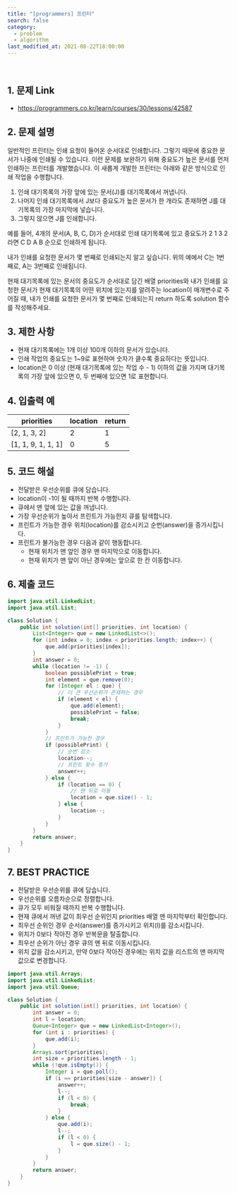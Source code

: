 ```yaml
---
title: "[programmers] 프린터"
search: false
category:
  - problem
  - algorithm
last_modified_at: 2021-08-22T18:00:00
---
```


<br>

## 1. 문제 Link
- <https://programmers.co.kr/learn/courses/30/lessons/42587>

## 2. 문제 설명
일반적인 프린터는 인쇄 요청이 들어온 순서대로 인쇄합니다. 
그렇기 때문에 중요한 문서가 나중에 인쇄될 수 있습니다. 
이런 문제를 보완하기 위해 중요도가 높은 문서를 먼저 인쇄하는 프린터를 개발했습니다. 
이 새롭게 개발한 프린터는 아래와 같은 방식으로 인쇄 작업을 수행합니다.

1. 인쇄 대기목록의 가장 앞에 있는 문서(J)를 대기목록에서 꺼냅니다.
2. 나머지 인쇄 대기목록에서 J보다 중요도가 높은 문서가 한 개라도 존재하면 J를 대기목록의 가장 마지막에 넣습니다.
3. 그렇지 않으면 J를 인쇄합니다.

예를 들어, 4개의 문서(A, B, C, D)가 순서대로 인쇄 대기목록에 있고 중요도가 2 1 3 2 라면 C D A B 순으로 인쇄하게 됩니다.

내가 인쇄를 요청한 문서가 몇 번째로 인쇄되는지 알고 싶습니다. 위의 예에서 C는 1번째로, A는 3번째로 인쇄됩니다.

현재 대기목록에 있는 문서의 중요도가 순서대로 담긴 배열 priorities와 
내가 인쇄를 요청한 문서가 현재 대기목록의 어떤 위치에 있는지를 알려주는 location이 매개변수로 주어질 때, 
내가 인쇄를 요청한 문서가 몇 번째로 인쇄되는지 return 하도록 solution 함수를 작성해주세요.

## 3. 제한 사항
- 현재 대기목록에는 1개 이상 100개 이하의 문서가 있습니다.
- 인쇄 작업의 중요도는 1~9로 표현하며 숫자가 클수록 중요하다는 뜻입니다.
- location은 0 이상 (현재 대기목록에 있는 작업 수 - 1) 이하의 값을 가지며 대기목록의 가장 앞에 있으면 0, 두 번째에 있으면 1로 표현합니다.

## 4. 입출력 예

| priorities | location | return |
|---|---|---|
| [2, 1, 3, 2] | 2 | 1 |
| [1, 1, 9, 1, 1, 1] | 0 | 5 |

## 5. 코드 해설
- 전달받은 우선순위를 큐에 담습니다.
- location이 -1이 될 때까지 반복 수행합니다.
- 큐에서 맨 앞에 있는 값을 꺼냅니다.
- 가장 우선순위가 높아서 프린트가 가능한지 큐를 탐색합니다.
- 프린트가 가능한 경우 위치(location)를 감소시키고 순번(answer)을 증가시킵니다. 
- 프린트가 불가능한 경우 다음과 같이 행동합니다.
    - 현재 위치가 맨 앞인 경우 맨 마지막으로 이동합니다.
    - 현재 위치가 맨 앞이 아닌 경우에는 앞으로 한 칸 이동합니다.

## 6. 제출 코드

```java
import java.util.LinkedList;
import java.util.List;

class Solution {
    public int solution(int[] priorities, int location) {
        List<Integer> que = new LinkedList<>();
        for (int index = 0; index < priorities.length; index++) {
            que.add(priorities[index]);
        }
        int answer = 0;
        while (location != -1) {
            boolean possiblePrint = true;
            int element = que.remove(0);
            for (Integer el : que) {
                // 더 큰 우선순위가 존재하는 경우
                if (element < el) {
                    que.add(element);
                    possiblePrint = false;
                    break;
                }
            }
            // 프린트가 가능한 경우
            if (possiblePrint) {
                // 순번 감소
                location--;
                // 프린트 횟수 증가
                answer++;
            } else {
                if (location == 0) {
                    // 맨 뒤로 이동
                    location = que.size() - 1;
                } else {
                    location--;
                }
            }
        }
        return answer;
    }
}
```

## 7. BEST PRACTICE
- 전달받은 우선순위를 큐에 담습니다.
- 우선순위를 오름차순으로 정렬합니다.
- 큐가 모두 비워질 때까지 반복 수행합니다.
- 현재 큐에서 꺼낸 값이 최우선 순위인지 priorities 배열 맨 마지막부터 확인합니다.
- 최우선 순위인 경우 순서(answer)를 증가시키고 위치(l)를 감소시킵니다.
- 위치가 0보다 작아진 경우 반복문을 탈출합니다.
- 최우선 순위가 아닌 경우 큐의 맨 뒤로 이동시킵니다.
- 위치 값을 감소시키고, 만약 0보다 작아진 경우에는 위치 값을 리스트의 맨 마지막 값으로 변경합니다.

```java
import java.util.Arrays;
import java.util.LinkedList;
import java.util.Queue;

class Solution {
    public int solution(int[] priorities, int location) {
        int answer = 0;
        int l = location;
        Queue<Integer> que = new LinkedList<Integer>();
        for (int i : priorities) {
            que.add(i);
        }
        Arrays.sort(priorities);
        int size = priorities.length - 1;
        while (!que.isEmpty()) {
            Integer i = que.poll();
            if (i == priorities[size - answer]) {
                answer++;
                l--;
                if (l < 0) {
                    break;
                }
            } else {
                que.add(i);
                l--;
                if (l < 0) {
                    l = que.size() - 1;
                }
            }
        }
        return answer;
    }
}
```